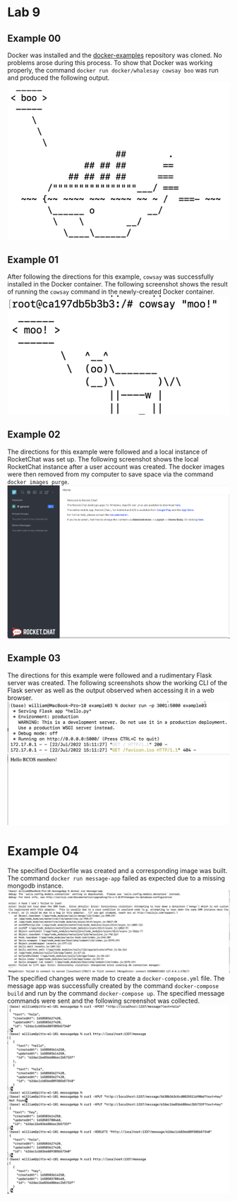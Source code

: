 # Lab 9

## Example 00

Docker was installed and the [docker-examples](https://github.com/rcos/docker-examples) repository was cloned.  No problems arose during this process.  To show that Docker was working properly, the command `docker run docker/whalesay cowsay boo` was run and produced the following output.
![Docker works!](the-whale-says-boo.png)

## Example 01

After following the directions for this example, `cowsay` was successfully installed in the Docker container.  The following screenshot shows the result of running the `cowsay` command in the newly-created Docker container.
![The cow says moo!](cowsay-running-in-a-docker-container.png)

## Example 02

The directions for this example were followed and a local instance of RocketChat was set up.  The following screenshot shows the local RocketChat instance after a user account was created.  The docker images were then removed from my computer to save space via the command `docker images purge`.
![RocketChat working locally](rocket-chat-working-locally.png)

## Example 03

The directions for this example were followed and a rudimentary Flask server was created.  The following screenshots show the working CLI of the Flask server as well as the output observed when accessing it in a web browser.
![Flask server is running](flask-server-running.png)
![Output of server](working-flask-server.png)

# Example 04

The specified Dockerfile was created and a corresponding image was built.  The command `docker run message-app` failed as expected due to a missing mongodb instance.
![Missing mongodb instance](no-mongodb.png)
The specified changes were made to create a `docker-compose.yml` file.  The message app was successfully created by the command `docker-compose build` and run by the command `docker-compose up`.  The specified message commands were sent and the following screenshot was collected.
![The message app with messages!](message-app-with-messages.png)